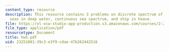 ```yaml
---
content_type: resource
description: This resource contains 3 problems on discrete spectrum of unidirectional
  seas in deep water, continuous sea spectrum, and ship in heave.
file: https://ol-ocw-studio-app-production.s3.amazonaws.com/courses/2-22-design-principles-for-ocean-vehicles-13-42-spring-2005/2325108139c3e3f9cdae47b262442516_hw5.pdf
file_type: application/pdf
resourcetype: Document
title: hw5.pdf
uid: 23251081-39c3-e3f9-cdae-47b262442516
---
```

